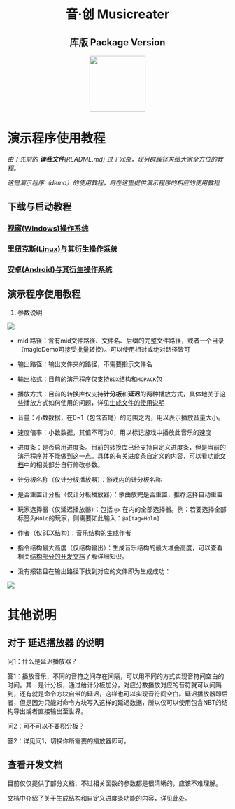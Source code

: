 <h1 align="center">音·创 Musicreater</h1>

<h2 align="center">库版 Package Version</h2>

<p align="center">
<img width="128" height="128" src="https://s1.ax1x.com/2022/05/06/Ouhghj.md.png" >
</p>

# 演示程序使用教程

*由于先前的 **读我文件**(README.md) 过于冗杂，现另辟蹊径来给大家全方位的教程。*

*这是演示程序（demo）的使用教程，将在这里提供演示程序的相应的使用教程*

## 下载与启动教程

### [视窗(Windows)操作系统](./download%26start/Windows.md)
### [里纽克斯(Linux)与其衍生操作系统](./download%26start/Linux.md)
### [安卓(Android)与其衍生操作系统](./download%26start/Android.md)

## 演示程序使用教程

1.	参数说明

<img src=https://foruda.gitee.com/images/1674146209644269990/26b53aa7_9911226.png>

-	midi路径：含有mid文件路径、文件名、后缀的完整文件路径，或者一个目录（magicDemo可接受批量转换）。可以使用相对或绝对路径皆可

-	输出路径：输出文件夹的路径，不需要指示文件名

-	输出格式：目前的演示程序仅支持`BDX`结构和`MCPACK`包

-	播放方式：目前的转换库仅支持**计分板**和**延迟**的两种播放方式，具体地关于这些播放方式如何使用的问题，详见[生成文件的使用说明](./%E7%94%9F%E6%88%90%E6%96%87%E4%BB%B6%E7%9A%84%E4%BD%BF%E7%94%A8%E8%AF%B4%E6%98%8E.md)

-	音量：小数数据，在0~1（包含首尾）的范围之内，用以表示播放音量大小。

-	速度倍率：小数数据，其值不可为0，用以标记游戏中播放此音乐的速度

-	进度条：是否启用进度条。目前的转换库已经支持自定义进度条，但是当前的演示程序并不能做到这一点。具体的有关进度条自定义的内容，可以看[功能文档](./%E5%BA%93%E7%9A%84%E7%94%9F%E6%88%90%E4%B8%8E%E5%8A%9F%E8%83%BD%E6%96%87%E6%A1%A3.md#%E8%BF%9B%E5%BA%A6%E6%9D%A1%E8%87%AA%E5%AE%9A%E4%B9%89)中的相关部分自行修改参数。

-	计分板名称（仅计分板播放器）：游戏内的计分板名称

-	是否重置计分板（仅计分板播放器）：歌曲放完是否重置，推荐选择自动重置

-	玩家选择器（仅延迟播放器）：包括 `@x` 在内的全部选择器。例：若要选择全部标签为`Holo`的玩家，则需要如此输入：`@a[tag=Holo]`

-   作者（仅BDX结构）：音乐结构的生成作者

-   指令结构最大高度（仅结构输出）：生成音乐结构的最大堆叠高度，可以查看相关[结构部分的开发文档](./%E5%BA%93%E7%9A%84%E7%94%9F%E6%88%90%E4%B8%8E%E5%8A%9F%E8%83%BD%E6%96%87%E6%A1%A3.md#%E7%94%9F%E6%88%90%E6%96%87%E4%BB%B6%E7%BB%93%E6%9E%84##%E6%96%87%E4%BB%B6%E6%A0%BC%E5%BC%8F)了解详细知识。

-   没有报错且在输出路径下找到对应的文件即为生成成功：

<img src=https://foruda.gitee.com/images/1659973655881460036/输出.png>


# 其他说明

## 对于 延迟播放器 的说明

问1：什么是延迟播放器？

答1：播放音乐，不同的音符之间存在间隔，可以用不同的方式实现音符间空白的时间。其一是计分板，通过给计分板加分，对应分数播放对应的音符就可以间隔到，还有就是命令方块自带的延迟，这样也可以实现音符间空白。延迟播放器即后者，但是因为只能对命令方块写入这样的延迟数据，所以仅可以使用包含NBT的结构导出或者直接输出至世界。

问2：可不可以不要积分板？

答2：详见问1，切换你所需要的播放器即可。

## 查看开发文档

目前仅仅提供了部分文档，不过相关函数的参数都是很清晰的，应该不难理解。

文档中介绍了关于生成结构和自定义进度条功能的内容，详见[此处](./%E5%BA%93%E7%9A%84%E7%94%9F%E6%88%90%E4%B8%8E%E5%8A%9F%E8%83%BD%E6%96%87%E6%A1%A3.md)。